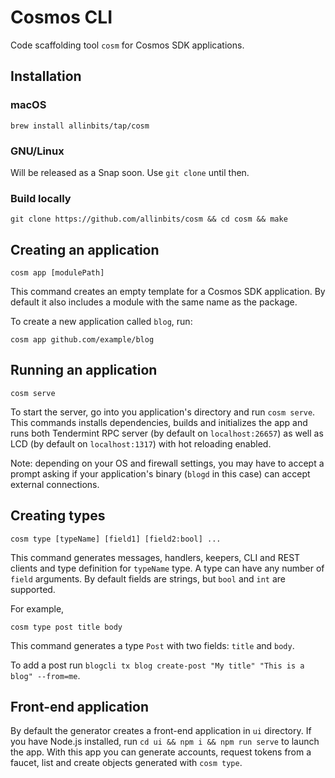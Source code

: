 # Cosmos CLI

Code scaffolding tool `cosm` for Cosmos SDK applications.

## Installation

### macOS

```
brew install allinbits/tap/cosm
```

### GNU/Linux

Will be released as a Snap soon. Use `git clone` until then.

### Build locally

```
git clone https://github.com/allinbits/cosm && cd cosm && make
```

## Creating an application

```
cosm app [modulePath]
```

This command creates an empty template for a Cosmos SDK application. By default it also includes a module with the same name as the package.

To create a new application called `blog`, run:

```
cosm app github.com/example/blog
```

## Running an application

```
cosm serve
```

To start the server, go into you application's directory and run `cosm serve`. This commands installs dependencies, builds and initializes the app and runs both Tendermint RPC server (by default on `localhost:26657`) as well as LCD (by default on `localhost:1317`) with hot reloading enabled.

Note: depending on your OS and firewall settings, you may have to accept a prompt asking if your application's binary (`blogd` in this case) can accept external connections.

## Creating types

```
cosm type [typeName] [field1] [field2:bool] ...
```

This command generates messages, handlers, keepers, CLI and REST clients and type definition for `typeName` type. A type can have any number of `field` arguments. By default fields are strings, but `bool` and `int` are supported.

For example,

```
cosm type post title body
```

This command generates a type `Post` with two fields: `title` and `body`.

To add a post run `blogcli tx blog create-post "My title" "This is a blog" --from=me`.

## Front-end application

By default the generator creates a front-end application in `ui` directory. If you have Node.js installed, run `cd ui && npm i && npm run serve` to launch the app. With this app you can generate accounts, request tokens from a faucet, list and create objects generated with `cosm type`.
